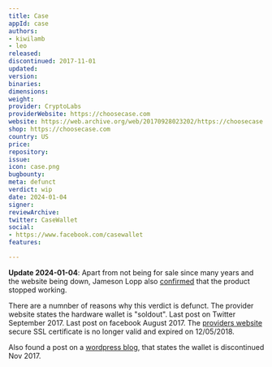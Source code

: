 ```yaml
---
title: Case
appId: case
authors:
- kiwilamb
- leo
released: 
discontinued: 2017-11-01
updated: 
version: 
binaries: 
dimensions: 
weight: 
provider: CryptoLabs
providerWebsite: https://choosecase.com
website: https://web.archive.org/web/20170928023202/https://choosecase.com/
shop: https://choosecase.com
country: US
price: 
repository: 
issue: 
icon: case.png
bugbounty: 
meta: defunct
verdict: wip
date: 2024-01-04
signer: 
reviewArchive: 
twitter: CaseWallet
social:
- https://www.facebook.com/casewallet
features: 

---
```


**Update 2024-01-04**: Apart from not being for sale since many years and the
website being down, Jameson Lopp also
[confirmed](https://njump.me/nevent1qqsq8ep69vrvud93a5ymwhm33zkgsu9y7xshaq9dy56g6hy3e5gshycpz3mhxue69uhhyetvv9ujuerpd46hxtnfdupzpaegm8nwwpyrtrnsjv84efjtp9mhpkvfenvxs487vx8d48y28qgxqvzqqqqqqysfukml)
that the product stopped working.

There are a numnber of reasons why this verdict is defunct.
The provider website states the hardware wallet is "soldout".
Last post on Twitter September 2017.
Last post on facebook August 2017.
The [providers website](https://choosecase.com) secure SSL certificate is no longer valid and expired on 12/05/2018.

Also found a post on a [wordpress blog](https://choosecase.wordpress.com/), that states the wallet is discontinued Nov 2017.
